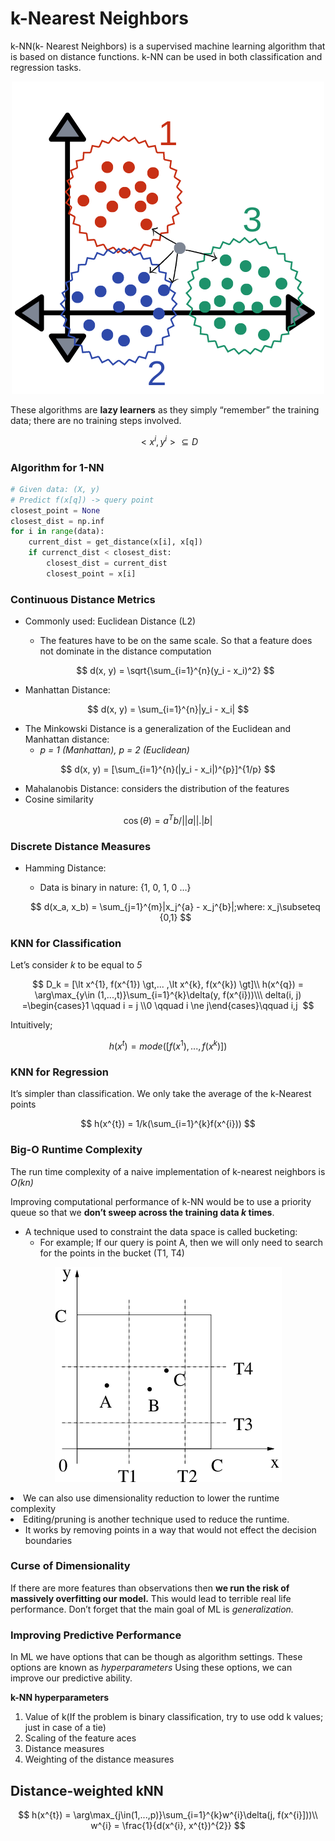 # k-Nearest Neighbors

k-NN(k- Nearest Neighbors) is a supervised machine learning algorithm that is based on distance functions. k-NN can be used in both classification and regression tasks.

<p align="center">
  <img src="Images/knn_1.png" />
</p


 

> These algorithms are **lazy learners** as they simply “remember” the training data; there are no training steps involved.
 

$$
\lt x^{i}, y^{i}\gt \subseteq D 
$$

### Algorithm for 1-NN

```python
# Given data: (X, y)
# Predict f(x[q]) -> query point
closest_point = None
closest_dist = np.inf
for i in range(data):
	current_dist = get_distance(x[i], x[q])
	if currenct_dist < closest_dist:
		closest_dist = current_dist
		closest_point = x[i]

```

### Continuous Distance Metrics

- Commonly used: Euclidean Distance (L2)
    - The features have to be on the same scale. So that a feature does not dominate in the distance computation
    
    $$
    d(x, y) = \sqrt{\sum_{i=1}^{n}(y_i - x_i)^2}
    $$
    
- Manhattan Distance:

$$
d(x, y) = \sum_{i=1}^{n}|y_i - x_i|
$$

- The Minkowski Distance is a generalization of the Euclidean and Manhattan distance:
    - *p = 1 (Manhattan), p = 2 (Euclidean)*

$$
d(x, y) = [\sum_{i=1}^{n}(|y_i - x_i|)^{p}]^{1/p}
$$

- Mahalanobis Distance: considers the distribution of the features
- Cosine similarity

$$
\cos(\theta) = a^{T}b/||a||.|b|
$$

### Discrete Distance Measures

- Hamming Distance:
    - Data is binary in nature: {1, 0, 1, 0 …}
    
    $$
    d(x_a, x_b) = \sum_{j=1}^{m}|x_j^{a} - x_j^{b}|;where: x_j\subseteq {0,1}
    $$
    

### KNN for Classification

Let’s consider *k* to be equal to *5*

$$
D_k = [\lt x^{1}, f(x^{1}) \gt,... ,\lt x^{k}, f(x^{k}) \gt]\\
h(x^{q}) = \arg\max_{y\in (1,...,t)}\sum_{i=1}^{k}\delta(y, f(x^{i}))\\\
delta(i, j) =\begin{cases}1 \qquad i = j \\0 \qquad i \ne j\end{cases}\qquad i,j 
$$

Intuitively;

$$
h(x^{t}) = mode([f(x^{1}), ...,f(x^{k})])
$$

### KNN for Regression

It’s simpler than classification. We only take the average of the k-Nearest points

$$
h(x^{t}) = 1/k(\sum_{i=1}^{k}f(x^{i}))
$$

### Big-O Runtime Complexity

The run time complexity of a naive implementation of k-nearest neighbors is *O(kn)*

Improving computational performance of k-NN would be to use a priority queue so that we **don’t sweep across the training data *k* times**.

- A technique used to constraint the data space is called bucketing:
    - For example; If our query is point A, then we will only need to search for the points in the bucket (T1, T4)

<p align="center">
  <img src="Images/knn2.png" />
</p


- We can also use dimensionality reduction to lower the runtime complexity
- Editing/pruning is another technique used to reduce the runtime.
    - It works by removing points in a way that would not effect the decision boundaries
    

### Curse of Dimensionality

If there are more features than observations then **we run the risk of massively overfitting our model.** This would lead to terrible real life performance. Don’t forget that the main goal of ML is *generalization.* 

### Improving Predictive Performance

In ML we have options that can be though as algorithm settings. These options are known as *hyperparameters*  Using these options, we can improve our predictive ability. 

**k-NN hyperparameters**

1. Value of k(If the problem is binary classification, try to use odd k values; just in case of a tie)
2. Scaling of the feature aces
3. Distance measures
4. Weighting of the distance measures

## Distance-weighted kNN

$$
h(x^{t}) = \arg\max_{j\in(1,...,p)}\sum_{i=1}^{k}w^{i}\delta(j, f(x^{i}]))\\
w^{i} = \frac{1}{d(x^{i}, x^{t})^{2}}
$$
